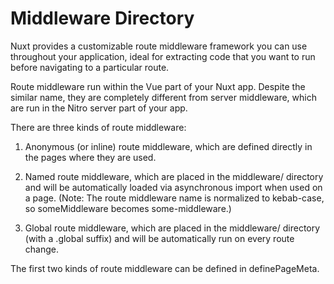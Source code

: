 # Middleware Directory

Nuxt provides a customizable route middleware framework you can use throughout your application,
ideal for extracting code that you want to run before navigating to a particular route.

Route middleware run within the Vue part of your Nuxt app. Despite the similar name, they are
completely different from server middleware, which are run in the Nitro server part of your app.

There are three kinds of route middleware:

1. Anonymous (or inline) route middleware, which are defined directly in the pages where they are
   used.

2. Named route middleware, which are placed in the middleware/ directory and will be automatically
   loaded via asynchronous import when used on a page. (Note: The route middleware name is
   normalized to kebab-case, so someMiddleware becomes some-middleware.)

3. Global route middleware, which are placed in the middleware/ directory (with a .global suffix)
   and will be automatically run on every route change.

The first two kinds of route middleware can be defined in definePageMeta.
